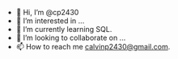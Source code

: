 - 👋 Hi, I’m @cp2430
- 👀 I’m interested in ...
- 🌱 I’m currently learning SQL.
- 💞️ I’m looking to collaborate on ...
- 📫 How to reach me calvinp2430@gmail.com.

<!---
cp2430/cp2430 is a ✨ special ✨ repository because its `README.md` (this file) appears on your GitHub profile.
You can click the Preview link to take a look at your changes.
--->
